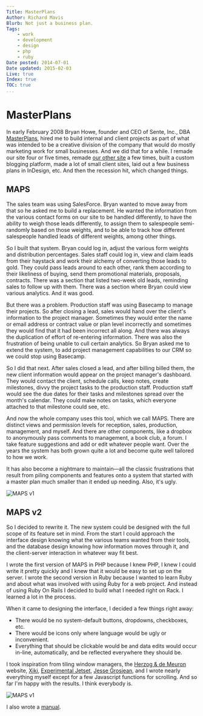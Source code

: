 ```yaml
---
Title: MasterPlans
Author: Richard Mavis
Blurb: Not just a business plan.
Tags:
    - work
    - development
    - design
    - php
    - ruby
Date posted: 2014-07-01
Date updated: 2015-02-03
Live: true
Index: true
TOC: true
...
```




# MasterPlans

In early February 2008 Bryan Howe, founder and CEO of Sente, Inc., DBA [MasterPlans][mp], hired me to build internal and client projects as part of what was intended to be a creative division of the company that would do mostly marketing work for small businesses. And we did that for a while. I remade our site four or five times, remade [our other site][bp] a few times, built a custom blogging platform, made a lot of small client sites, laid out a few business plans in InDesign, etc. And then the recession hit, which changed things.


## MAPS 

The sales team was using SalesForce. Bryan wanted to move away from that so he asked me to build a replacement. He wanted the information from the various contact forms on our site to be handled differently, to have the ability to weigh those leads differently, to assign them to salespeople semi-randomly based on those weights, and to be able to track how different salespeople handled leads of different weights, among other things.

So I built that system. Bryan could log in, adjust the various form weights and distribution percentages. Sales staff could log in, view and claim leads from their haystack and work their alchemy of converting those leads to gold. They could pass leads around to each other, rank them according to their likeliness of buying, send them promotional materials, proposals, contracts. There was a section that listed two-week old leads, reminding sales to follow up with them. There was a section where Bryan could view various analytics. And it was good.

But there was a problem. Production staff was using Basecamp to manage their projects. So after closing a lead, sales would hand over the client's information to the project manager. Sometimes they would enter the name or email address or contract value or plan level incorrectly and sometimes they would find that it had been incorrect all along. And there was always the duplication of effort of re-entering information. There was also the frustration of being unable to cull certain analytics. So Bryan asked me to extend the system, to add project management capabilities to our CRM so we could stop using Basecamp.

So I did that next. After sales closed a lead, and after billing billed them, the new client information would appear on the project manager's dashboard. They would contact the client, schedule calls, keep notes, create milestones, divvy the project tasks to the production staff. Production staff would see the due dates for their tasks and milestones spread over the month's calendar. They could make notes on tasks, which everyone attached to that milestone could see, etc.

And now the whole company uses this tool, which we call MAPS. There are distinct views and permission levels for reception, sales, production, management, and myself. And there are other components, like a dropbox to anonymously pass comments to management, a book club, a forum. I take feature suggestions and add or edit whatever people want. Over the years the system has both grown quite a lot and become quite well tailored to how we work.

It has also become a nightmare to maintain&mdash;all the classic frustrations that result from piling components and features onto a system that started with a master plan much smaller than it ended up needing. Also, it's ugly.

<div class="img-block"><img class="blockimg" src="/images/masterplans/MAPS-old.png" alt="MAPS v1" /></div>


## MAPS v2

So I decided to rewrite it. The new system could be designed with the full scope of its feature set in mind. From the start I could approach the interface design knowing what the various teams wanted from their tools, and the database design knowing how information moves through it, and the client-server interaction in whatever way fit best.

I wrote the first version of MAPS in PHP because I knew PHP, I knew I could write it pretty quickly and I knew that it would be easy to set up on the server. I wrote the second version in Ruby because I wanted to learn Ruby and about what was involved with using Ruby for a web project. And instead of using Ruby On Rails I decided to build what I needed right on Rack. I learned a lot in the process.

When it came to designing the interface, I decided a few things right away:

- There would be no system-default buttons, dropdowns, checkboxes, etc.
- There would be icons only where language would be ugly or inconvenient.
- Everything that should be clickable would be and data edits would occur in-line, automatically, and be reflected everywhere they should be.

I took inspiration from tiling window managers, the [Herzog & de Meuron][hdm] website, [Xiki][xiki], [Experimental Jetset][exj], [Jesse Grosjean][hb], and I wrote nearly everything myself except for a few Javascript functions for scrolling. And so far I'm happy with the results. I think everybody is.

<div class="img-block"><img class="blockimg" src="/images/masterplans/MAPS-new.png" alt="MAPS v1" /></div>

I also wrote a [manual][howto].




[mp]: http://www.masterplans.com/
[bp]: http://www.businessplan.com/
[hdm]: http://www.herzogdemeuron.com/
[xiki]: http://xiki.org/
[exj]: http://www.experimentaljetset.nl/
[hb]: http://www.hogbaysoftware.com/
[howto]: http://maps.masterplans.com/how-to
